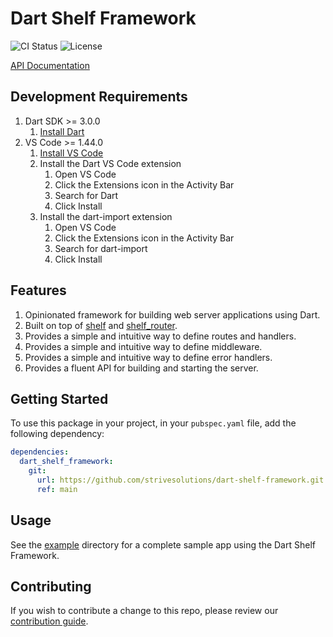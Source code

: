 # Dart Shelf Framework

![CI Status](https://github.com/strivesolutions/dart-shelf-framework/actions/workflows/ci.yml/badge.svg)
![License](https://img.shields.io/badge/license-MIT-blue.svg)

[API Documentation](https://strivesolutions.github.io/dart-shelf-framework/)

## Development Requirements

1. Dart SDK >= 3.0.0
   1. [Install Dart](https://dart.dev/get-dart)
2. VS Code >= 1.44.0
   1. [Install VS Code](https://code.visualstudio.com/download)
   2. Install the Dart VS Code extension
      1. Open VS Code
      2. Click the Extensions icon in the Activity Bar
      3. Search for Dart
      4. Click Install
   3. Install the dart-import extension
      1. Open VS Code
      2. Click the Extensions icon in the Activity Bar
      3. Search for dart-import
      4. Click Install

## Features

1. Opinionated framework for building web server applications using Dart.
2. Built on top of [shelf](https://pub.dev/packages/shelf) and
   [shelf_router](https://pub.dev/packages/shelf_router).
3. Provides a simple and intuitive way to define routes and handlers.
4. Provides a simple and intuitive way to define middleware.
5. Provides a simple and intuitive way to define error handlers.
6. Provides a fluent API for building and starting the server.

## Getting Started

To use this package in your project, in your `pubspec.yaml` file, add the following dependency:

```yaml
dependencies:
  dart_shelf_framework:
    git:
      url: https://github.com/strivesolutions/dart-shelf-framework.git
      ref: main
```

## Usage

See the [example](example) directory for a complete sample app using the Dart Shelf Framework.

## Contributing

If you wish to contribute a change to this repo, please review our [contribution guide](CONTRIBUTING.md).
